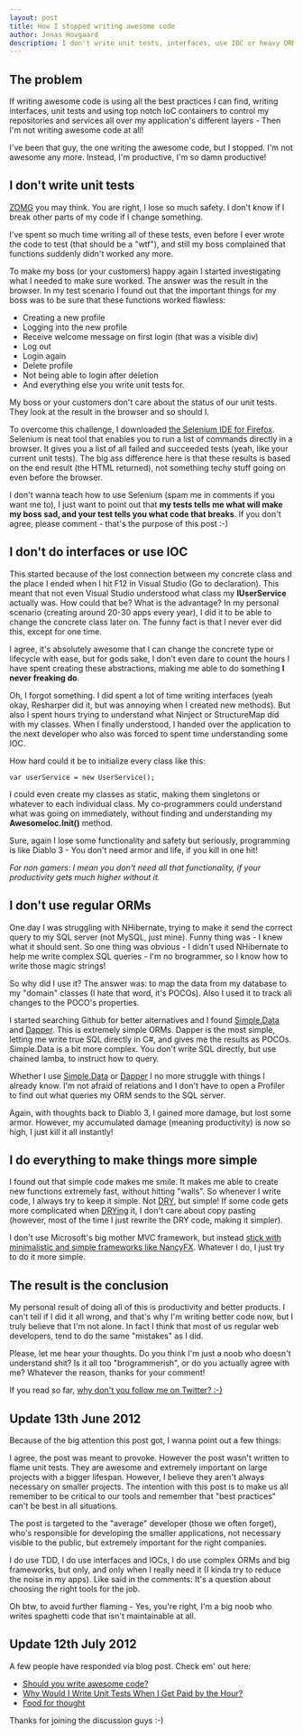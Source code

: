 ```yaml
--- 
layout: post
title: How I stopped writing awesome code
author: Jonas Hovgaard
description: I don't write unit tests, interfaces, use IOC or heavy ORMs. Yet I'm not a brogrammer.
---
```

## The problem

If writing awesome code is using all the best practices I can find, writing interfaces, unit tests and using top notch IoC containers to control my repositories and services all over my application's different layers - Then I'm not writing awesome code at all!

I've been that guy, the one writing the awesome code, but I stopped. I'm not awesome any more. Instead, I'm productive, I'm so damn productive!

## I don't write unit tests

[ZOMG][1] you may think. You are right, I lose so much safety. I don't know if I break other parts of my code if I change something.

I've spent so much time writing all of these tests, even before I ever wrote the code to test (that should be a "wtf"), and still my boss complained that functions suddenly didn't worked any more.

To make my boss (or your customers) happy again I started investigating what I needed to make sure worked. The answer was the result in the browser. In my test scenario I found out that the important things for my boss was to be sure that these functions worked flawless:

*   Creating a new profile
*   Logging into the new profile
*   Receive welcome message on first login (that was a visible div) 
*   Log out 
*   Login again 
*   Delete profile 
*   Not being able to login after deletion 
*   And everything else you write unit tests for.

My boss or your customers don't care about the status of our unit tests. They look at the result in the browser and so should I.

To overcome this challenge, I downloaded [the Selenium IDE for Firefox][2]. Selenium is neat tool that enables you to run a list of commands directly in a browser. It gives you a list of all failed and succeeded tests (yeah, like your current unit tests). The big ass difference here is that these results is based on the end result (the HTML returned), not something techy stuff going on even before the browser.

I don't wanna teach how to use Selenium (spam me in comments if you want me to), I just want to point out that **my tests tells me what will make my boss sad, and your test tells you what code that breaks**. If you don't agree, please comment - that's the purpose of this post :-)

## I don't do interfaces or use IOC

This started because of the lost connection between my concrete class and the place I ended when I hit F12 in Visual Studio (Go to declaration). This meant that not even Visual Studio understood what class my **IUserService** actually was. How could that be? What is the advantage? In my personal scenario (creating around 20-30 apps every year), I did it to be able to change the concrete class later on. The funny fact is that I never ever did this, except for one time.

I agree, it's absolutely awesome that I can change the concrete type or lifecycle with ease, but for gods sake, I don't even dare to count the hours I have spent creating these abstractions, making me able to do something **I never freaking do**.

Oh, I forgot something. I did spent a lot of time writing interfaces (yeah okay, Resharper did it, but was annoying when I created new methods). But also I spent hours trying to understand what Ninject or StructureMap did with my classes. When I finally understood, I handed over the application to the next developer who also was forced to spent time understanding some IOC.

How hard could it be to initialize every class like this:

    var userService = new UserService();
    

I could even create my classes as static, making them singletons or whatever to each individual class. My co-programmers could understand what was going on immediately, without finding and understanding my **AwesomeIoc.Init()** method.

Sure, again I lose some functionality and safety but seriously, programming is like Diablo 3 - You don't need armor and life, if you kill in one hit!

*For non gamers: I mean you don't need all that functionality, if your productivity gets much higher without it.*

## I don't use regular ORMs

One day I was struggling with NHibernate, trying to make it send the correct query to my SQL server (not MySQL, just mine). Funny thing was - I knew what it should sent. So one thing was obvious - I didn't used NHibernate to help me write complex SQL queries - I'm no brogrammer, so I know how to write those magic strings!

So why did I use it? The answer was: to map the data from my database to my "domain" classes (I hate that word, it's POCOs). Also I used it to track all changes to the POCO's properties.

I started searching Github for better alternatives and I found [Simple.Data][3] and [Dapper][4]. This is extremely simple ORMs. Dapper is the most simple, letting me write true SQL directly in C#, and gives me the results as POCOs. Simple.Data is a bit more complex. You don't write SQL directly, but use chained lamba, to instruct how to query.

Whether I use [Simple.Data][3] or [Dapper][4] I no more struggle with things I already know. I'm not afraid of relations and I don't have to open a Profiler to find out what queries my ORM sends to the SQL server.

Again, with thoughts back to Diablo 3, I gained more damage, but lost some armor. However, my accumulated damage (meaning productivity) is now so high, I just kill it all instantly!

## I do everything to make things more simple

I found out that simple code makes me smile. It makes me able to create new functions extremely fast, without hitting "walls". So whenever I write code, I always try to keep it simple. Not [DRY][5], but simple! If some code gets more complicated when [DRYing][5] it, I don't care about copy pasting (however, most of the time I just rewrite the DRY code, making it simpler).

I don't use Microsoft's big mother MVC framework, but instead [stick with minimalistic and simple frameworks like NancyFX][6]. Whatever I do, I just try to do it more simple.

## The result is the conclusion

My personal result of doing all of this is productivity and better products. I can't tell if I did it all wrong, and that's why I'm writing better code now, but I truly believe that I'm not alone. In fact I think that most of us regular web developers, tend to do the same "mistakes" as I did.

Please, let me hear your thoughts. Do you think I'm just a noob who doesn't understand shit? Is it all too "brogrammerish", or do you actually agree with me? Whatever the reason, thanks for your comment!

If you read so far, [why don't you follow me on Twitter? :-)][7]

## Update 13th June 2012

Because of the big attention this post got, I wanna point out a few things:

I agree, the post was meant to provoke. However the post wasn't written to flame unit tests. They are awesome and extremely important on large projects with a bigger lifespan. However, I believe they aren't always necessary on smaller projects. The intention with this post is to make us all remember to be critical to our tools and remember that "best practices" can't be best in all situations.

The post is targeted to the "average" developer (those we often forget), who's responsible for developing the smaller applications, not necessary visible to the public, but extremely important for the right companies.

I do use TDD, I do use interfaces and IOCs, I do use complex ORMs and big frameworks, but only, and only when I really need it (I kinda try to reduce the noise in my apps). Like said in the comments: It's a question about choosing the right tools for the job.

Oh btw, to avoid further flaming - Yes, you're right, I'm a big noob who writes spaghetti code that isn't maintainable at all.</sarcasm>

## Update 12th July 2012

A few people have responded via blog post. Check em' out here:

*   [Should you write awesome code?][8]
*   [Why Would I Write Unit Tests When I Get Paid by the Hour?][9]
*   [Food for thought][10]

Thanks for joining the discussion guys :-)

 [1]: http://www.urbandictionary.com/zoom.php?imageid=46380
 [2]: http://seleniumhq.org/download/
 [3]: https://github.com/markrendle/Simple.Data
 [4]: http://code.google.com/p/dapper-dot-net/
 [5]: http://en.wikipedia.org/wiki/Don't_repeat_yourself
 [6]: http://jhovgaard.net/from-aspnet-mvc-to-nancy-part-1
 [7]: http://twitter.com/#!/jhovgaard
 [8]: http://endlessobsession.com/blog/should-you-write-awesome-code
 [9]: http://www.codalicio.us/2012/06/why-would-i-write-unit-tests-when-i-get.html
 [10]: http://engineersjourney.wordpress.com/2012/06/13/food-for-thought/